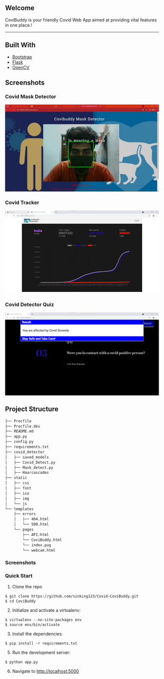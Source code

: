 ## Welcome

CoviBuddy is your friendly Covid Web App aimed at providing vital features in one place.!

<hr>


## Built With
* [Bootstrap](https://getbootstrap.com)
* [Flask](https://flask.palletsprojects.com/en/2.0.x/)
* [OpenCV](https://docs.opencv.org/4.5.2/d6/d00/tutorial_py_root.html)


## Screenshots

### Covid Mask Detector
![Covid_Mask_Detector](https://github.com/sinking8/Covi-Buddy/blob/main/screenshots/face_mask.jpeg)

### Covid Tracker
![Covid_Mask_Detector](https://github.com/sinking8/Covi-Buddy/blob/main/screenshots/covid_tracker.png)

### Covid Detector Quiz
![Covid_Mask_Detector](https://github.com/sinking8/Covi-Buddy/blob/main/screenshots/quiz.png)

Project Structure
--------

  ```sh
  ├── Procfile
  ├── Procfile.dev
  ├── README.md
  ├── app.py
  ├── config.py
  ├── requirements.txt
  ├── covid_detector
  │   ├── saved_models
  │   ├── Covid_Detect.py
  │   ├── Mask_detect.py
  │   ├── Haarcascades
  ├── static
  │   ├── css
  │   ├── font
  │   ├── ico
  │   ├── img
  │   └── js
  └── templates
      ├── errors
      │   ├── 404.html
      │   └── 500.html
      └── pages
          ├── API.html
          └── CoviBuddy.html
          └── index.pug
          └── webcam.html
  ```


### Screenshots




### Quick Start

1. Clone the repo
  ```
  $ git clone https://github.com/sinking123/Covid-CoviBuddy.git
  $ cd CoviBuddy
  ```

2. Initialize and activate a virtualenv:
  ```
  $ virtualenv --no-site-packages env
  $ source env/bin/activate
  ```

3. Install the dependencies:
  ```
  $ pip install -r requirements.txt
  ```

5. Run the development server:
  ```
  $ python app.py
  ```

6. Navigate to [http://localhost:5000](http://localhost:5000)

